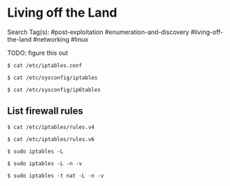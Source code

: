# Living off the Land

Search Tag(s): #post-exploitation #enumeration-and-discovery #living-off-the-land #networking #linux

TODO: figure this out

```
$ cat /etc/iptables.conf
```

```
$ cat /etc/sysconfig/iptables

$ cat /etc/sysconfig/ip6tables
```

## List firewall rules

```
$ cat /etc/iptables/rules.v4

$ cat /etc/iptables/rules.v6

$ sudo iptables -L

$ sudo iptables -L -n -v

$ sudo iptables -t nat -L -n -v
```
